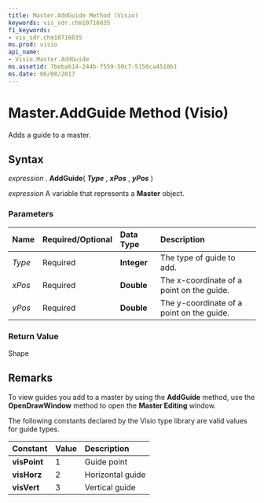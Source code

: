 ```yaml
---
title: Master.AddGuide Method (Visio)
keywords: vis_sdr.chm10716035
f1_keywords:
- vis_sdr.chm10716035
ms.prod: visio
api_name:
- Visio.Master.AddGuide
ms.assetid: 7beba614-244b-f559-50c7-5156ca4510b1
ms.date: 06/08/2017
---
```



# Master.AddGuide Method (Visio)

Adds a guide to a master.


## Syntax

 _expression_ . **AddGuide**( **_Type_** , **_xPos_** , **_yPos_** )

 _expression_ A variable that represents a **Master** object.


### Parameters



|**Name**|**Required/Optional**|**Data Type**|**Description**|
|:-----|:-----|:-----|:-----|
| _Type_|Required| **Integer**|The type of guide to add.|
| _xPos_|Required| **Double**|The x-coordinate of a point on the guide.|
| _yPos_|Required| **Double**|The y-coordinate of a point on the guide.|

### Return Value

Shape


## Remarks

To view guides you add to a master by using the **AddGuide** method, use the **OpenDrawWindow** method to open the **Master Editing** window.

The following constants declared by the Visio type library are valid values for guide types.



|**Constant**|**Value**|**Description**|
|:-----|:-----|:-----|
| **visPoint**|1|Guide point|
| **visHorz**|2|Horizontal guide|
| **visVert**|3|Vertical guide|

